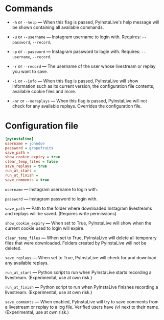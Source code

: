 # Commands


- ```-h``` or ```--help```  **—**  When this flag is passed, PyInstaLive's help message will be shown containing all available commands.

- ```-u``` or ```--username```  **—**  Instagram username to login with. Requires:  ```--password```, ```--record```.

- ```-p``` or ```--password```  **—**  Instagram password to login with. Requires:  ```--username```, ```--record```.

- ```-r``` or ```--record```  **—**  The username of the user whose livestream or replay you want to save.

- ```-i``` or ```--info```  **—**  When this flag is passed, PyInstaLive will show information such as its current version, the configuration file contents, available cookie files and more.

- ```-nr``` or ```--noreplays```  **—**  When this flag is passed, PyInstaLive will not check for any available replays. Overrides the configuration file.


# Configuration file

```ini
[pyinstalive]
username = johndoe
password = grapefruits
save_path = 
show_cookie_expiry = true
clear_temp_files = false
save_replays = true
run_at_start =
run_at_finish =
save_comments = true
```

```username```  **—**  Instagram username to login with.

```password```  **—**  Instagram password to login with.

```save_path```  **—**  Path to the folder where downloaded Instagram livestreams and replays will be saved. (Requires write permissions)

```show_cookie_expiry```  **—**  When set to True, PyInstaLive will show when the current cookie used to login will expire.

```clear_temp_files```  **—**  When set to True, PyInstaLive will delete all temporary files that were downloaded. Folders created by PyInstaLive will not be deleted.

```save_replays```  **—**  When set to True, PyInstaLive will check for and download any available replays.

```run_at_start```  **—**  Python script to run when PyInstaLive starts recording a livestream. (Experimental, use at own risk.)

```run_at_finish```  **—**  Python script to run when PyInstaLive finishes recording a livestream. (Experimental, use at own risk.)

```save_comments```  **—**  When enabled, PyInstaLive will try to save comments from a livestream or replay to a log file. Verified users have *(v)* next to their name. (Experimental, use at own risk.)